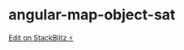 # angular-map-object-sat

[Edit on StackBlitz ⚡️](https://stackblitz.com/edit/angular-map-object-sat)